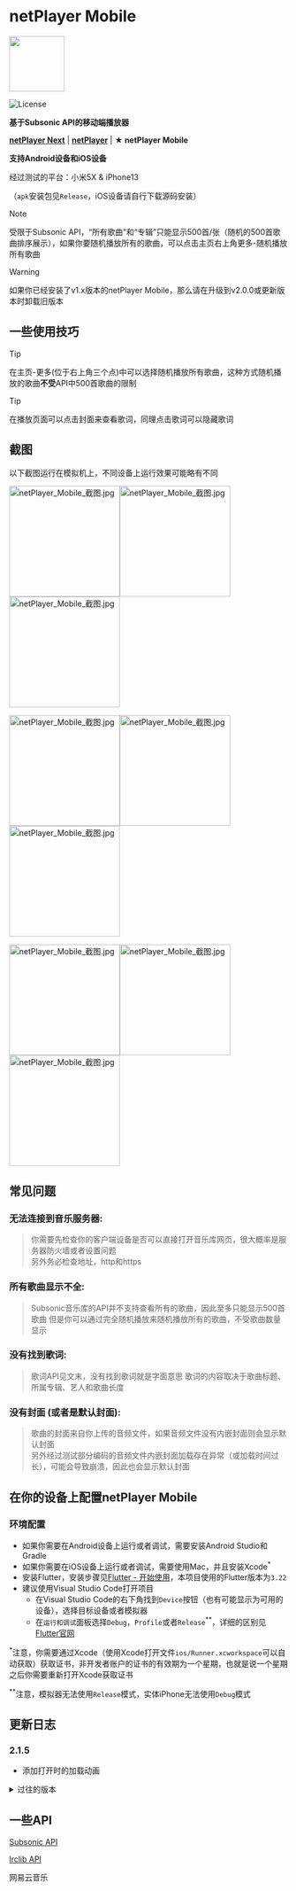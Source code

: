 # netPlayer Mobile

<img src="./assets/icon.png" width="100px">

![License](https://img.shields.io/badge/License-MIT-dark_green)

**基于Subsonic API的移动端播放器**

[**netPlayer Next**](https://github.com/Zhoucheng133/netPlayer-Next) | [**netPlayer**](https://github.com/Zhoucheng133/net-player) | **★ netPlayer Mobile**

**支持Android设备和iOS设备**

经过测试的平台：小米5X & iPhone13

（`apk`安装包见`Release`，iOS设备请自行下载源码安装）

> [!NOTE]
> 受限于Subsonic API，“所有歌曲”和“专辑”只能显示500首/张（随机的500首歌曲排序展示），如果你要随机播放所有的歌曲，可以点击主页右上角更多-随机播放所有歌曲

> [!WARNING]
> 如果你已经安装了v1.x版本的netPlayer Mobile，那么请在升级到v2.0.0或更新版本时卸载旧版本

## 一些使用技巧

> [!TIP]
> 在主页-更多(位于右上角三个点)中可以选择随机播放所有歌曲，这种方式随机播放的歌曲**不受**API中500首歌曲的限制

> [!TIP]
> 在播放页面可以点击封面来查看歌词，同理点击歌词可以隐藏歌词

## 截图

以下截图运行在模拟机上，不同设备上运行效果可能略有不同

<img src="demo/1.png" alt="netPlayer_Mobile_截图.jpg" width="200px" /><img src="demo/2.png" alt="netPlayer_Mobile_截图.jpg" width="200px" /><img src="demo/3.png" alt="netPlayer_Mobile_截图.jpg" width="200px" />

<img src="demo/4.png" alt="netPlayer_Mobile_截图.jpg" width="200px" /><img src="demo/5.png" alt="netPlayer_Mobile_截图.jpg" width="200px" /><img src="demo/6.png" alt="netPlayer_Mobile_截图.jpg" width="200px" />

<img src="demo/7.png" alt="netPlayer_Mobile_截图.jpg" width="200px" /><img src="demo/8.png" alt="netPlayer_Mobile_截图.jpg" width="200px" /><img src="demo/9.png" alt="netPlayer_Mobile_截图.jpg" width="200px" />

## 常见问题

### 无法连接到音乐服务器:

> 你需要先检查你的客户端设备是否可以直接打开音乐库网页，很大概率是服务器防火墙或者设置问题  
> 另外务必检查地址，http和https

### 所有歌曲显示不全:

> Subsonic音乐库的API并不支持查看所有的歌曲，因此至多只能显示500首歌曲 但是你可以通过完全随机播放来随机播放所有的歌曲，不受歌曲数量显示

### 没有找到歌词:

> 歌词API见文末，没有找到歌词就是字面意思
> 歌词的内容取决于歌曲标题、所属专辑、艺人和歌曲长度

### 没有封面 (或者是默认封面):

> 歌曲的封面来自你上传的音频文件，如果音频文件没有内嵌封面则会显示默认封面  
> 另外经过测试部分编码的音频文件内嵌封面加载存在异常（或加载时间过长），可能会导致崩溃，因此也会显示默认封面

## 在你的设备上配置netPlayer Mobile

### 环境配置

- 如果你需要在Android设备上运行或者调试，需要安装Android Studio和Gradle
- 如果你需要在iOS设备上运行或者调试，需要使用Mac，并且安装Xcode<sup>*</sup>
- 安装Flutter，安装步骤见[Flutter - 开始使用](https://flutter.cn/docs/get-started/install)，本项目使用的Flutter版本为`3.22`
- 建议使用Visual Studio Code打开项目
  - 在Visual Studio Code的右下角找到`Device`按钮（也有可能显示为可用的设备），选择目标设备或者模拟器
  - 在`运行和调试`面板选择`Debug`，`Profile`或者`Release`<sup>**</sup>，详细的区别见[Flutter官网](https://docs.flutter.dev/testing/build-modes)

<sup>*</sup>注意，你需要通过Xcode（使用Xcode打开文件`ios/Runner.xcworkspace`可以自动获取）获取证书，非开发者账户的证书的有效期为一个星期，也就是说一个星期之后你需要重新打开Xcode获取证书

<sup>**</sup>注意，模拟器无法使用`Release`模式，实体iPhone无法使用`Debug`模式

## 更新日志

### 2.1.5
- 添加打开时的加载动画

<details>
<summary>过往的版本</summary>

### 2.1.4 (2025/2/2)
- 修复可能无法触发控制中心的问题

### 2.1.3 (2024/12/26)
- 修复状态栏/控制中心无法控制进度的问题
- 修复iOS设备无法后台播放的问题
- 修复iOS设备跳转路由黑屏的问题

### 2.1.2 (2024/12/25)
- 修复获取封面图片崩溃的问题

### 2.1.1 (2024/12/20)
- 修复调整进度条歌词没有滚动的问题
- 提升了一些运行速度

### 2.1.0 (2024/12/10)
- 添加远程控制的功能
- 修复Ink边界显示的问题
- 修复一个布局问题

### 2.0.11 (2024/12/2)
- 添加歌曲超过API上限的提示
- 修复歌词重复请求的问题

### 2.0.10 (2024/11/16)
- 添加记住播放顺序的功能
- 添加许可证页面
- 修复歌词最后一行无法高亮的问题
- 修复部分歌词缺少最后一行的问题

### 2.0.9 (2024/11/14)
- 添加播放栏显示播放进度
- 添加设置播放栏播放进度方式
- 改进调整歌词大小的方式
- 改进歌词匹配逻辑

### 2.0.8 (2024/11/5)
- 改进歌词匹配逻辑

### 2.0.7 (2024/10/29)
- 添加修改歌词字体大小的功能
- 修复从菜单进入歌词页没有自动滚动的问题
- 简化定位歌曲逻辑

### 2.0.6 (2024/10/10)
- 添加设置音质的功能 ([#5](https://github.com/Zhoucheng133/netPlayer-Mobile/issues/5))
- 修复扫描音乐库的一个问题

### 2.0.5 (2024/9/20)
- 添加从播放页查看专辑/艺人详细页
- 添加从播放页将正在播放歌曲添加到歌单
- 改进播放页布局

### 2.0.4 (2024/9/16)
- 添加列表页面的滚动条
- 添加刷新列表功能
- 添加修改歌单提示原来名称

### 2.0.3 (2024/8/30)
- 添加从网易云音乐获取歌词
- 改进歌词滚动的效果
- 修复打开的第一首歌没有歌词的问题

### 2.0.2 (2024/8/28)
- 添加清理缓存的功能
- 添加更新音乐库的功能
- 改进交互的反馈
- 禁用设备横屏幕显示
- 修复注销后重新打开app仍处于登录状态的问题

### 2.0.1 (2024/8/26)
- 大幅改进滚动区域滚动效率
- 改进登录界面UI和文本框
- 改进一些过渡动画
- 现在支持搜索歌曲的同时也可以搜索艺人和专辑
- 修复定位按钮不可用的问题
- 此版本可以正常支持搜索功能

### 2.0.0 (Beta) (2024/8/25)
- 重构了所有界面
- 添加歌单缩略图
- 添加更新音乐库后自动重新排序
- 改进了歌词显示的效果
- 改进拖动时间轴的响应
- 提升运行效率和网络请求效率
- ❌**当前版本**没有搜索功能，仍在开发中
- ⚠️这是一个Beta版本，可能会有一些问题

### 1.6.4 (iOS & Android) (2024/7/3)
- 大幅缩小了app体积
- 修复了导航条可能会黑底的问题
- 改进了字体显示
- 改进登录界面交互
- 改进了搜索界面
- 改进了一些UI反馈
- 修改了app id （如果你从旧版本更新，可能需要卸载老版本）

### 1.6.3 (iOS & Android, 仅Android的更新) (2024/5/13)
- 修复新版本Android系统无法使用http连接的问题
- 添加一些用于开发的镜像地址

### 1.6.2 (iOS & Android) (2024/4/3)
- 修复更新歌曲没有更新歌曲定位的问题
- 修复提示错误

### 1.6.1 (iOS & Android) (2024/3/19)
- 添加记住播放顺序的功能
- 添加外部中断播放时自动识别的功能

### 1.6.0 (iOS & Android) (2024/3/16)
- 添加在播放界面查看歌曲信息
- 添加在播放界面将歌曲添加到歌单
- 改进播放界面布局
- 改进了字体显示
- 改进歌曲统计显示和操作按钮布局
- 修复歌词滚动的上下间距问题
- 修复16:9设备在播放界面的显示问题
- 清理了一些冗余代码

### 1.5.4 (iOS & Android) (2024/3/11)
- 添加清理歌曲封面图片缓存的功能
- 修复安卓设备导航条黑色背景的问题 ([#2](https://github.com/Zhoucheng133/netPlayer-Mobile/issues/2))

### 1.5.3 (iOS & Android) (2024/3/8)
- 本地化一些系统控件的语言
- 修复后台滚动歌词的问题
- 修复搜索框对齐的问题

### 1.5.2 (iOS & Android) (2024/3/4)
- 修复搜索框无法离开焦点的问题

### 1.5.1 (iOS & Android) (2024/3/1)
- 添加使用菜单来选择播放模式
- 添加了单曲循环模式
- 修复退出完全随机播放崩溃的问题
- 修复显示歌词时退出播放界面的动画问题

### 1.5.0 (iOS & Android) (2024/2/16)
- 使用Material风格的底部栏
- 改进跳转到播放位置的效果
- 改进AppBar
- 修复从随机播放模式退出之后无法打开App的问题

### 1.4.0 (iOS & Android) (2024/1/24)
- 添加显示歌词功能
- 稍微增长了网络请求超时的时间
- 修复Android设备AppBar显示问题

### 1.3.4 (iOS & Android) (2024/1/1)
- 添加定位到当前播放歌曲的功能

### 1.3.3 (iOS & Android) (2023/12/5)
- 添加所有歌曲≥500首歌曲的提示

### v1.3.2 (iOS & Android) (2023/11/27)
- 播放页添加star/unstar操作
- 添加打开App的启动页面

### v1.3.1 (iOS & Android) (2023/11/10)
- 添加完全随机播放
- 修改加载上次播放信息的问题

### v1.3.0 (iOS & Android) (2023/10/31)
- 添加设置选项卡
- 自定义是否自动保存播放信息
- 自定义是否自动登录
- 改进刷新歌单逻辑
- 改进了参数传递的效率
- 改进了一些图标显示效果
- 改进播放界面布局
- 修复搜索时输入框为空时的错误
- 修复了歌单内容刷新没有刷新喜欢歌曲的问题

### v1.2.0 (iOS & Android & PWA) (2023/10/27)
- 添加播放进度条
- 添加播放进度条的跳转功能
- 支持在设备控制中心跳转功能
- 提高页面跳转性能
- 修复重新请求出现错误的问题
- 修复页面滚动问题
- 修复暂停播放进度条错误的问题

### v1.1.1 (iOS & Android & PWA) (2023/10/24)
- 修复登录时输入框遮挡问题
- 添加请求超时的提示

### v1.1.0 (iOS & Android & PWA) (2023/10/20)
- 添加了新建歌单的功能
- 修改了没有及时刷新的bug
- 重构了获取版本号的逻辑
- 改进软键盘输入的交互

### v1.0.2 (iOS & Android & PWA) (2023/10/12)
- 取消了底部栏上层阴影
- 添加了对Web和PWA的支持
- 解决了在PWA环境中标题栏的一些问题
- 使用just audio库代替audio players

### v1.0.1 (iOS & Android) (2023/10/10)
- 添加对安卓设备的支持
- 修复一些问题
- 在Android设备上使用Material弹窗
- 修复弹窗文本错误

### ~~v1.0.1 (2023/10/10)~~
- ~~添加对安卓版本的支持~~
- ~~修复一些问题~~

### v1.0.0 (iOS)
- 第一个版本

</details>

## 一些API

[Subsonic API](http://www.subsonic.org/pages/api.jsp)

[lrclib API](https://lrclib.net/docs)

网易云音乐